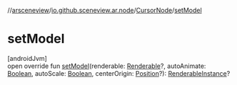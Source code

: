 //[arsceneview](../../../index.md)/[io.github.sceneview.ar.node](../index.md)/[CursorNode](index.md)/[setModel](set-model.md)

# setModel

[androidJvm]\
open override fun [setModel](set-model.md)(renderable: [Renderable](../../../../arsceneview/com.google.ar.sceneform.rendering/-renderable/index.md)?, autoAnimate: [Boolean](https://kotlinlang.org/api/latest/jvm/stdlib/kotlin/-boolean/index.html), autoScale: [Boolean](https://kotlinlang.org/api/latest/jvm/stdlib/kotlin/-boolean/index.html), centerOrigin: [Position](../../../../sceneview/io.github.sceneview.math/-position/index.md)?): [RenderableInstance](../../../../arsceneview/com.google.ar.sceneform.rendering/-renderable-instance/index.md)?
